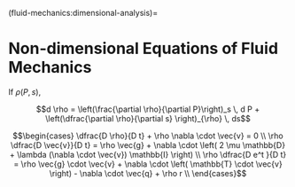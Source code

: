 (fluid-mechanics:dimensional-analysis)=
# Non-dimensional Equations of Fluid Mechanics

If $\rho(P, s)$,

$$d \rho = \left(\frac{\partial \rho}{\partial P}\right)_s \, d P + \left(\dfrac{\partial \rho}{\partial s} \right)_{\rho} \, ds$$

$$\begin{cases}
  \dfrac{D \rho}{D t} + \rho \nabla \cdot \vec{v} = 0  \\
  \rho \dfrac{D \vec{v}}{D t} = \rho \vec{g} + \nabla \cdot \left( 2 \mu \mathbb{D} + \lambda (\nabla \cdot \vec{v}) \mathbb{I} \right)  \\
  \rho \dfrac{D e^t    }{D t} = \rho \vec{g} \cdot \vec{v} + \nabla \cdot \left( \mathbb{T} \cdot \vec{v} \right) - \nabla \cdot \vec{q} + \rho r \\
\end{cases}$$


